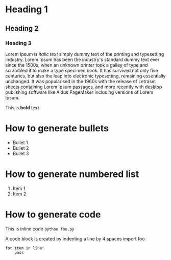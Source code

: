 # Heading 1
## Heading 2
### Heading 3

Lorem Ipsum is _italic text_ simply dummy text of the printing and typesetting industry. Lorem Ipsum has been the industry's standard dummy text ever since the 1500s, when an unknown printer took a galley of type and scrambled it to make a type specimen book. It has survived not only five centuries, but also the leap into electronic typesetting, remaining essentially unchanged. It was popularised in the 1960s with the release of Letraset sheets containing Lorem Ipsum passages, and more recently with desktop publishing software like Aldus PageMaker including versions of Lorem Ipsum.

This is __bold__ text

# How to generate bullets
* Bullet 1
* Bullet 2
* Bullet 3

# How to generate numbered list
1. Item 1
2. Item 2

# How to generate code
This is inline code `python foo.py`

A code block is created by indenting a line by 4 spaces
    import foo

    for item in line:
    	pass

    


